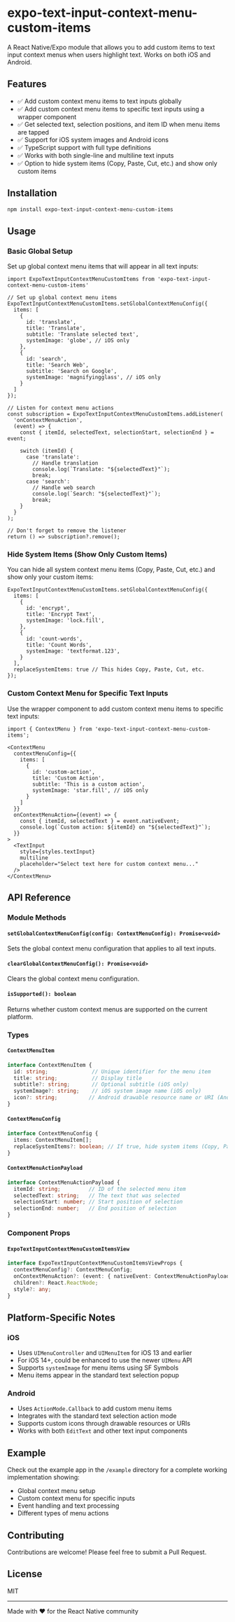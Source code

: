 # expo-text-input-context-menu-custom-items

A React Native/Expo module that allows you to add custom items to text input context menus when users highlight text. Works on both iOS and Android.

## Features

- ✅ Add custom context menu items to text inputs globally
- ✅ Add custom context menu items to specific text inputs using a wrapper component
- ✅ Get selected text, selection positions, and item ID when menu items are tapped
- ✅ Support for iOS system images and Android icons
- ✅ TypeScript support with full type definitions
- ✅ Works with both single-line and multiline text inputs
- ✅ Option to hide system items (Copy, Paste, Cut, etc.) and show only custom items

## Installation

```bash
npm install expo-text-input-context-menu-custom-items
```

## Usage

### Basic Global Setup

Set up global context menu items that will appear in all text inputs:

```tsx
import ExpoTextInputContextMenuCustomItems from 'expo-text-input-context-menu-custom-items'

// Set up global context menu items
ExpoTextInputContextMenuCustomItems.setGlobalContextMenuConfig({
  items: [
    {
      id: 'translate',
      title: 'Translate',
      subtitle: 'Translate selected text',
      systemImage: 'globe', // iOS only
    },
    {
      id: 'search',
      title: 'Search Web',
      subtitle: 'Search on Google',  
      systemImage: 'magnifyingglass', // iOS only
    }
  ]
});

// Listen for context menu actions
const subscription = ExpoTextInputContextMenuCustomItems.addListener(
  'onContextMenuAction',
  (event) => {
    const { itemId, selectedText, selectionStart, selectionEnd } = event;
    
    switch (itemId) {
      case 'translate':
        // Handle translation
        console.log(`Translate: "${selectedText}"`);
        break;
      case 'search':
        // Handle web search
        console.log(`Search: "${selectedText}"`);
        break;
    }
  }
);

// Don't forget to remove the listener
return () => subscription?.remove();
```

### Hide System Items (Show Only Custom Items)

You can hide all system context menu items (Copy, Paste, Cut, etc.) and show only your custom items:

```tsx
ExpoTextInputContextMenuCustomItems.setGlobalContextMenuConfig({
  items: [
    {
      id: 'encrypt',
      title: 'Encrypt Text',
      systemImage: 'lock.fill',
    },
    {
      id: 'count-words', 
      title: 'Count Words',
      systemImage: 'textformat.123',
    }
  ],
  replaceSystemItems: true // This hides Copy, Paste, Cut, etc.
});
```

### Custom Context Menu for Specific Text Inputs

Use the wrapper component to add custom context menu items to specific text inputs:

```tsx
import { ContextMenu } from 'expo-text-input-context-menu-custom-items';

<ContextMenu
  contextMenuConfig={{
    items: [
      {
        id: 'custom-action',
        title: 'Custom Action',
        subtitle: 'This is a custom action',
        systemImage: 'star.fill', // iOS only
      }
    ]
  }}
  onContextMenuAction={(event) => {
    const { itemId, selectedText } = event.nativeEvent;
    console.log(`Custom action: ${itemId} on "${selectedText}"`);
  }}
>
  <TextInput
    style={styles.textInput}
    multiline
    placeholder="Select text here for custom context menu..."
  />
</ContextMenu>
```

## API Reference

### Module Methods

#### `setGlobalContextMenuConfig(config: ContextMenuConfig): Promise<void>`

Sets the global context menu configuration that applies to all text inputs.

#### `clearGlobalContextMenuConfig(): Promise<void>`

Clears the global context menu configuration.

#### `isSupported(): boolean`

Returns whether custom context menus are supported on the current platform.

### Types

#### `ContextMenuItem`

```typescript
interface ContextMenuItem {
  id: string;              // Unique identifier for the menu item
  title: string;           // Display title
  subtitle?: string;       // Optional subtitle (iOS only)
  systemImage?: string;    // iOS system image name (iOS only)
  icon?: string;          // Android drawable resource name or URI (Android only)
}
```

#### `ContextMenuConfig`

```typescript
interface ContextMenuConfig {
  items: ContextMenuItem[];
  replaceSystemItems?: boolean; // If true, hide system items (Copy, Paste, etc.) and show only custom items
}
```

#### `ContextMenuActionPayload`

```typescript
interface ContextMenuActionPayload {
  itemId: string;         // ID of the selected menu item
  selectedText: string;   // The text that was selected
  selectionStart: number; // Start position of selection
  selectionEnd: number;   // End position of selection
}
```

### Component Props

#### `ExpoTextInputContextMenuCustomItemsView`

```typescript
interface ExpoTextInputContextMenuCustomItemsViewProps {
  contextMenuConfig?: ContextMenuConfig;
  onContextMenuAction?: (event: { nativeEvent: ContextMenuActionPayload }) => void;
  children?: React.ReactNode;
  style?: any;
}
```

## Platform-Specific Notes

### iOS

- Uses `UIMenuController` and `UIMenuItem` for iOS 13 and earlier
- For iOS 14+, could be enhanced to use the newer `UIMenu` API
- Supports `systemImage` for menu items using SF Symbols
- Menu items appear in the standard text selection popup

### Android

- Uses `ActionMode.Callback` to add custom menu items
- Integrates with the standard text selection action mode
- Supports custom icons through drawable resources or URIs
- Works with both `EditText` and other text input components

## Example

Check out the example app in the `/example` directory for a complete working implementation showing:

- Global context menu setup
- Custom context menu for specific inputs
- Event handling and text processing
- Different types of menu actions

## Contributing

Contributions are welcome! Please feel free to submit a Pull Request.

## License

MIT

---

Made with ❤️ for the React Native community 
